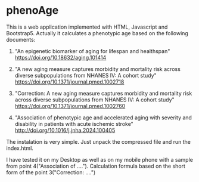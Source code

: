 # phenoAge
This is a web application implemented with HTML, Javascript and Bootstrap5.
Actually it calculates a phenotypic age based on the following documents:

1) "An epigenetic biomarker of aging for lifespan and healthspan"
   https://doi.org/10.18632/aging.101414

2) "A new aging measure captures morbidity and mortality risk across
   diverse subpopulations from NHANES IV: A cohort study"
   https://doi.org/10.1371/journal.pmed.1002718
   
3) "Correction: A new aging measure captures morbidity and mortality
   risk across diverse subpopulations from NHANES IV: A cohort
   study"
   https://doi.org/10.1371/journal.pmed.1002760

4) "Association of phenotypic age and accelerated aging with severity
    and disability in patients with acute ischemic stroke"
   http://doi.org/10.1016/j.jnha.2024.100405

The instalation is very simple. Just unpack the compressed file and
run the index.html.

I have tested it on my Desktop as well as on my mobile phone with a
sample from point 4("Association of ...."). Calculation formula based
on the short form of the point 3("Correction: ....")
